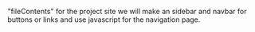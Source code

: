 "fileContents"
for the project site we will make an sidebar and navbar for buttons or links and use javascript for the navigation page.
